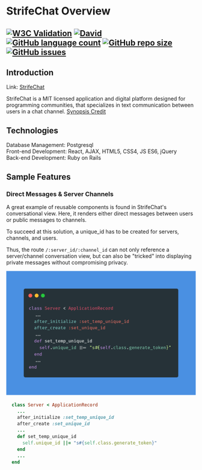 # StrifeChat Overview
[![W3C Validation](https://img.shields.io/w3c-validation/html?style=for-the-badge&targetUrl=https%3A%2F%2Fstrifechat.herokuapp.com%2F)](https://validator.nu/?doc=https%3A%2F%2Fstrifechat.herokuapp.com%2F) [![David](https://img.shields.io/david/jessewarren-aa/strifechat?style=for-the-badge)](https://github.com/jessewarren-aa/strifechat/network/dependencies) [![GitHub language count](https://img.shields.io/github/languages/count/jessewarren-aa/strifechat?style=for-the-badge)](https://github.com/jessewarren-aa/strifechat/search?l=Ruby) [![GitHub repo size](https://img.shields.io/github/repo-size/jessewarren-aa/strifechat?style=for-the-badge)](https://github.com/jessewarren-aa/strifechat) [![GitHub issues](https://img.shields.io/github/issues/jessewarren-aa/strifechat?style=for-the-badge)](https://github.com/jessewarren-aa/strifechat/issues)
---
## Introduction
Link: [StrifeChat](https://strifechat.herokuapp.com/)  
  
StrifeChat is a MIT licensed application and digital platform designed for programming communities, that specializes in text communication between users in a chat channel. [Synopsis Credit](https://en.wikipedia.org/wiki/Discord_(software))

## Technologies
Database Management: Postgresql  
Front-end Development: React, AJAX, HTML5, CSS4, JS ES6, jQuery  
Back-end Development: Ruby on Rails  

## Sample Features
### Direct Messages & Server Channels

A great example of reusable components is found in StrifeChat's conversational view. Here, it renders either direct messages between users or public messages to channels. 
  
To succeed at this solution, a unique_id has to be created for servers, channels, and users.  
  
Thus, the route `/:server_id/:channel_id` can not only reference a server/channel conversation view, but can also be "tricked" into displaying private messages without compromising privacy.

![Unique ID](/app/assets/images/unique_id_code.png)
```ruby
  class Server < ApplicationRecord
    ...
    after_initialize :set_temp_unique_id
    after_create :set_unique_id 
    ...
    def set_temp_unique_id
      self.unique_id ||= "s#{self.class.generate_token}"
    end
    ...
  end
```


